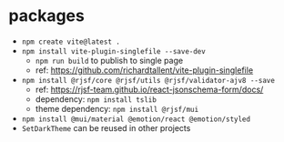 # packages
- `npm create vite@latest .`
- `npm install vite-plugin-singlefile --save-dev`
    - `npm run build` to publish to single page
    - ref: https://github.com/richardtallent/vite-plugin-singlefile
- `npm install @rjsf/core @rjsf/utils @rjsf/validator-ajv8 --save`
    - ref: https://rjsf-team.github.io/react-jsonschema-form/docs/
    - dependency: `npm install tslib`
    - theme dependency: `npm install @rjsf/mui`
- `npm install @mui/material @emotion/react @emotion/styled`
- `SetDarkTheme` can be reused in other projects